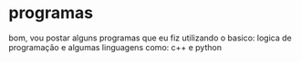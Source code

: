 # programas
bom, vou postar alguns programas que eu fiz utilizando o basico: logica de programação e algumas linguagens como: c++ e python
